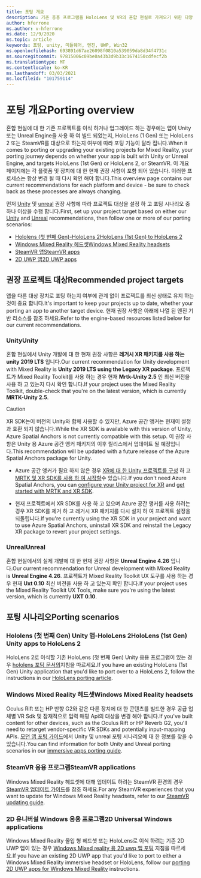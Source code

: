 ```yaml
---
title: 포팅 개요
description: 기존 응용 프로그램을 HoloLens 및 VR의 혼합 현실로 가져오기 위한 다양 한 이식 옵션에 대 한 개요입니다.
author: hferrone
ms.author: v-hferrone
ms.date: 12/9/2020
ms.topic: article
keywords: 포팅, unity, 미들웨어, 엔진, UWP, Win32
ms.openlocfilehash: 693891d67ae26098f0810a539059da8d34f4731c
ms.sourcegitcommit: 97815006c09be0a43b3d9b33c1674150cdfecf2b
ms.translationtype: MT
ms.contentlocale: ko-KR
ms.lasthandoff: 03/03/2021
ms.locfileid: "101759114"
---
```

# <a name="porting-overview"></a><span data-ttu-id="c646f-104">포팅 개요</span><span class="sxs-lookup"><span data-stu-id="c646f-104">Porting overview</span></span>

<span data-ttu-id="c646f-105">혼합 현실에 대 한 기존 프로젝트를 이식 하거나 업그레이드 하는 경우에는 앱이 Unity 또는 Unreal Engine을 사용 하 여 빌드 되었는지, HoloLens (1 Gen) 또는 HoloLens 2 또는 SteamVR를 대상으로 하는지 여부에 따라 포팅 기능이 달라 집니다.</span><span class="sxs-lookup"><span data-stu-id="c646f-105">When it comes to porting or upgrading your existing projects for Mixed Reality, your porting journey depends on whether your app is built with Unity or Unreal Engine, and targets HoloLens (1st Gen) or HoloLens 2, or SteamVR.</span></span> <span data-ttu-id="c646f-106">이 개요 페이지에는 각 플랫폼 및 장치에 대 한 현재 권장 사항이 포함 되어 있습니다. 이러한 프로세스는 항상 변경 될 때 다시 확인 해야 합니다.</span><span class="sxs-lookup"><span data-stu-id="c646f-106">This overview page contains our current recommendations for each platform and device - be sure to check back as these processes are always changing.</span></span>

<span data-ttu-id="c646f-107">먼저 [Unity](#unity) 및 [unreal](#unreal) 권장 사항에 따라 프로젝트 대상을 설정 하 고 포팅 시나리오 중 하나 이상을 수행 합니다.</span><span class="sxs-lookup"><span data-stu-id="c646f-107">First, set up your project target based on either our [Unity](#unity) and [Unreal](#unreal) recommendations, then follow one or more of our porting scenarios:</span></span>

- [<span data-ttu-id="c646f-108">Hololens (첫 번째 Gen)-HoloLens 2</span><span class="sxs-lookup"><span data-stu-id="c646f-108">HoloLens (1st Gen) to HoloLens 2</span></span>](#hololens-1st-gen-unity-apps-to-hololens-2)
- [<span data-ttu-id="c646f-109">Windows Mixed Reality 헤드셋</span><span class="sxs-lookup"><span data-stu-id="c646f-109">Windows Mixed Reality headsets</span></span>](#windows-mixed-reality-headsets)
- [<span data-ttu-id="c646f-110">SteamVR 앱</span><span class="sxs-lookup"><span data-stu-id="c646f-110">SteamVR apps</span></span>](#steamvr-applications)
- [<span data-ttu-id="c646f-111">2D UWP 앱</span><span class="sxs-lookup"><span data-stu-id="c646f-111">2D UWP apps</span></span>](#2d-universal-windows-applications)

## <a name="recommended-project-targets"></a><span data-ttu-id="c646f-112">권장 프로젝트 대상</span><span class="sxs-lookup"><span data-stu-id="c646f-112">Recommended project targets</span></span>

<span data-ttu-id="c646f-113">앱을 다른 대상 장치로 포팅 하는지 여부에 관계 없이 프로젝트를 최신 상태로 유지 하는 것이 중요 합니다.</span><span class="sxs-lookup"><span data-stu-id="c646f-113">It's important to keep your projects up to date, whether your porting an app to another target device.</span></span> <span data-ttu-id="c646f-114">현재 권장 사항은 아래에 나열 된 엔진 기반 리소스를 참조 하세요.</span><span class="sxs-lookup"><span data-stu-id="c646f-114">Refer to the engine-based resources listed below for our current recommendations.</span></span>

### <a name="unity"></a><span data-ttu-id="c646f-115">Unity</span><span class="sxs-lookup"><span data-stu-id="c646f-115">Unity</span></span>

<span data-ttu-id="c646f-116">혼합 현실에서 Unity 개발에 대 한 현재 권장 사항은 **레거시 XR 패키지를 사용 하는 unity 2019 LTS** 입니다.</span><span class="sxs-lookup"><span data-stu-id="c646f-116">Our current recommendation for Unity development with Mixed Reality is **Unity 2019 LTS using the Legacy XR package**.</span></span> <span data-ttu-id="c646f-117">프로젝트가 Mixed Reality Toolkit를 사용 하는 경우 현재 **Mrtk-Unity 2.5** 인 최신 버전을 사용 하 고 있는지 다시 확인 합니다.</span><span class="sxs-lookup"><span data-stu-id="c646f-117">If your project uses the Mixed Reality Toolkit, double-check that you're on the latest version, which is currently **MRTK-Unity 2.5**.</span></span>

> [!CAUTION]
> <span data-ttu-id="c646f-118">XR SDK는이 버전의 Unity와 함께 사용할 수 있지만, Azure 공간 앵커는 현재이 설정과 호환 되지 않습니다.</span><span class="sxs-lookup"><span data-stu-id="c646f-118">While the XR SDK is available with this version of Unity, Azure Spatial Anchors is not currently compatible with this setup.</span></span> <span data-ttu-id="c646f-119">이 권장 사항은 Unity 용 Azure 공간 앵커 패키지의 이후 릴리스에서 업데이트 될 예정입니다.</span><span class="sxs-lookup"><span data-stu-id="c646f-119">This recommendation will be updated with a future release of the Azure Spatial Anchors package for Unity.</span></span> 
> 
> * <span data-ttu-id="c646f-120">Azure 공간 앵커가 필요 하지 않은 경우 [XR에 대 한 Unity 프로젝트를 구성](https://docs.unity3d.com/Manual/configuring-project-for-xr.html) 하 고 [MRTK 및 XR SDK를 사용 하 여 시작할](https://docs.microsoft.com/windows/mixed-reality/mrtk-docs/configuration/getting-started-with-mrtk-and-xrsdk.md)수 있습니다.</span><span class="sxs-lookup"><span data-stu-id="c646f-120">If you don't need Azure Spatial Anchors, you can [configure your Unity project for XR](https://docs.unity3d.com/Manual/configuring-project-for-xr.html) and [get started with MRTK and XR SDK](https://docs.microsoft.com/windows/mixed-reality/mrtk-docs/configuration/getting-started-with-mrtk-and-xrsdk.md).</span></span>
> 
> * <span data-ttu-id="c646f-121">현재 프로젝트에서 XR SDK를 사용 하 고 있으며 Azure 공간 앵커를 사용 하려는 경우 XR SDK를 제거 하 고 레거시 XR 패키지를 다시 설치 하 여 프로젝트 설정을 되돌립니다.</span><span class="sxs-lookup"><span data-stu-id="c646f-121">If you're currently using the XR SDK in your project and want to use Azure Spatial Anchors, uninstall XR SDK and reinstall the Legacy XR package to revert your project settings.</span></span>


### <a name="unreal"></a><span data-ttu-id="c646f-122">Unreal</span><span class="sxs-lookup"><span data-stu-id="c646f-122">Unreal</span></span> 

<span data-ttu-id="c646f-123">혼합 현실에서의 실제 개발에 대 한 현재 권장 사항은 **Unreal Engine 4.26** 입니다.</span><span class="sxs-lookup"><span data-stu-id="c646f-123">Our current recommendation for Unreal development with Mixed Reality is **Unreal Engine 4.26**.</span></span> <span data-ttu-id="c646f-124">프로젝트가 Mixed Reality Toolkit UX 도구를 사용 하는 경우 현재 **Uxt 0.10** 최신 버전을 사용 하 고 있는지 확인 합니다.</span><span class="sxs-lookup"><span data-stu-id="c646f-124">If your project uses the Mixed Reality Toolkit UX Tools, make sure you're using the latest version, which is currently **UXT 0.10**.</span></span>

## <a name="porting-scenarios"></a><span data-ttu-id="c646f-125">포팅 시나리오</span><span class="sxs-lookup"><span data-stu-id="c646f-125">Porting scenarios</span></span>

### <a name="hololens-1st-gen-unity-apps-to-hololens-2"></a><span data-ttu-id="c646f-126">Hololens (첫 번째 Gen) Unity 앱-HoloLens 2</span><span class="sxs-lookup"><span data-stu-id="c646f-126">HoloLens (1st Gen) Unity apps to HoloLens 2</span></span>

<span data-ttu-id="c646f-127">HoloLens 2로 이식할 기존 HoloLens (첫 번째 Gen) Unity 응용 프로그램이 있는 경우 [hololens 포팅 문서의](./porting-hl1-hl2.md)지침을 따르세요.</span><span class="sxs-lookup"><span data-stu-id="c646f-127">If you have an existing HoloLens (1st Gen) Unity application that you'd like to port over to a HoloLens 2, follow the instructions in our [HoloLens porting article](./porting-hl1-hl2.md).</span></span>

### <a name="windows-mixed-reality-headsets"></a><span data-ttu-id="c646f-128">Windows Mixed Reality 헤드셋</span><span class="sxs-lookup"><span data-stu-id="c646f-128">Windows Mixed Reality headsets</span></span>

<span data-ttu-id="c646f-129">Oculus Rift 또는 HP 반향 G2와 같은 다른 장치에 대 한 콘텐츠를 빌드한 경우 공급 업체별 VR Sdk 및 잠재적으로 입력 매핑 Api의 대상을 변경 해야 합니다.</span><span class="sxs-lookup"><span data-stu-id="c646f-129">If you've built content for other devices, such as the Oculus Rift or HP Reverb G2, you'll need to retarget vendor-specific VR SDKs and potentially input-mapping APIs.</span></span> <span data-ttu-id="c646f-130">[모던 앱 포팅 가이드](porting-guides.md)에서 Unity 및 unreal 포팅 시나리오에 대 한 정보를 찾을 수 있습니다.</span><span class="sxs-lookup"><span data-stu-id="c646f-130">You can find information for both Unity and Unreal porting scenarios in our [immersive apps porting guide](porting-guides.md).</span></span>

### <a name="steamvr-applications"></a><span data-ttu-id="c646f-131">SteamVR 응용 프로그램</span><span class="sxs-lookup"><span data-stu-id="c646f-131">SteamVR applications</span></span>

<span data-ttu-id="c646f-132">Windows Mixed Reality 헤드셋에 대해 업데이트 하려는 SteamVR 환경의 경우 [SteamVR 업데이트 가이드](updating-your-steamvr-application-for-windows-mixed-reality.md)를 참조 하세요.</span><span class="sxs-lookup"><span data-stu-id="c646f-132">For any SteamVR experiences that you want to update for Windows Mixed Reality headsets, refer to our [SteamVR updating guide](updating-your-steamvr-application-for-windows-mixed-reality.md).</span></span>

### <a name="2d-universal-windows-applications"></a><span data-ttu-id="c646f-133">2D 유니버설 Windows 응용 프로그램</span><span class="sxs-lookup"><span data-stu-id="c646f-133">2D Universal Windows applications</span></span>

<span data-ttu-id="c646f-134">Windows Mixed Reality 몰입 형 헤드셋 또는 HoloLens로 이식 하려는 기존 2D UWP 앱이 있는 경우 [Windows Mixed reality 용 2D uwp 앱 포팅](building-2d-apps.md) 지침을 따르세요.</span><span class="sxs-lookup"><span data-stu-id="c646f-134">If you have an existing 2D UWP app that you'd like to port to either a Windows Mixed Reality immersive headset or HoloLens, follow our [porting 2D UWP apps for Windows Mixed Reality](building-2d-apps.md) instructions.</span></span>